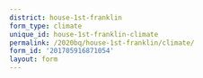 ```yaml
---
district: house-1st-franklin
form_type: climate
unique_id: house-1st-franklin-climate
permalink: /2020bq/house-1st-franklin/climate/
form_id: '201705916871054'
layout: form
---
```

